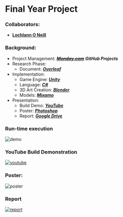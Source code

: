 <!--https://github.com/darsaveli/Readme-Markdown-Syntax-->

# Final Year Project

### Collaborators:
* **[Lochlann O Neill](https://github.com/lochlannoneill)**

### Background:
* Project Management: ~~***[Monday.com](https://lochlannoneill.monday.com/boards/3393810677)***~~ ***GitHub Projects***
* Research Phase:
  * Document: ***[Overleaf](https://www.overleaf.com/project/631c9185df013681e446c601)***
* Implementation:
  * Game Engine: ***[Unity](https://unity.com/)***
  * Language: ***[C#](https://learn.microsoft.com/en-us/dotnet/csharp/)***
  * 3D Art Creation: ***[Blender](https://www.blender.org/)***
  * Models: ***[Mixamo](https://www.mixamo.com/)***
* Presentation:
  * Build Demo: ***[YouTube](https://www.youtube.com/watch?v=FLddmNlQsmI)***
  * Poster: ***[Photoshop](https://github.com/lochlannoneill/INTR8016-FinalYearProject-Unity/blob/main/Presentation/poster.png)***
  * Report: ***[Google Drive](https://drive.google.com/file/d/1BhyH0ZYfyij9_DidtuW9Glae_oQekhwR/view?usp=sharing)***

### Run-time execution
![demo](https://github.com/lochlannoneill/INTR8016-FinalYearProject-Unity/blob/main/Presentation/demo.gif?raw=true)  

### YouTube Build Demonstration
[![youtube](https://github.com/lochlannoneill/INTR8016-FinalYearProject-Unity/blob/main/Presentation/images_presentation_implementation/testing.png?raw=true)](https://www.youtube.com/watch?v=FLddmNlQsmI)  
<!--
<iframe width="560" height="315" src="https://www.youtube.com/embed/FLddmNlQsmI" title="YouTube video player" frameborder="0" allow="accelerometer; autoplay; clipboard-write; encrypted-media; gyroscope; picture-in-picture; web-share" allowfullscreen>   </iframe>
-->

### Poster:
![poster](https://github.com/lochlannoneill/INTR8016-FinalYearProject-Unity/blob/main/Presentation/poster.png?raw=true)  

### Report
[![report](https://github.com/lochlannoneill/INTR8016-FinalYearProject-Unity/blob/main/Presentation/images_report/report.png?raw=true)](https://drive.google.com/file/d/1BhyH0ZYfyij9_DidtuW9Glae_oQekhwR/view?usp=sharing)  
